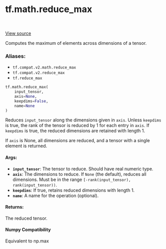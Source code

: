 <div itemscope itemtype="http://developers.google.com/ReferenceObject">
<meta itemprop="name" content="tf.math.reduce_max" />
<meta itemprop="path" content="Stable" />
</div>

# tf.math.reduce_max

<!-- Insert buttons -->

<table class="tfo-notebook-buttons tfo-api" align="left">
</table>

<a target="_blank" href="/code/stable/tensorflow/python/ops/math_ops.py">View source</a>



<!-- Start diff -->
Computes the maximum of elements across dimensions of a tensor.

### Aliases:

* `tf.compat.v2.math.reduce_max`
* `tf.compat.v2.reduce_max`
* `tf.reduce_max`


``` python
tf.math.reduce_max(
    input_tensor,
    axis=None,
    keepdims=False,
    name=None
)
```



<!-- Placeholder for "Used in" -->

Reduces `input_tensor` along the dimensions given in `axis`.
Unless `keepdims` is true, the rank of the tensor is reduced by 1 for each
entry in `axis`. If `keepdims` is true, the reduced dimensions
are retained with length 1.

If `axis` is None, all dimensions are reduced, and a
tensor with a single element is returned.

#### Args:


* <b>`input_tensor`</b>: The tensor to reduce. Should have real numeric type.
* <b>`axis`</b>: The dimensions to reduce. If `None` (the default), reduces all
  dimensions. Must be in the range `[-rank(input_tensor),
  rank(input_tensor))`.
* <b>`keepdims`</b>: If true, retains reduced dimensions with length 1.
* <b>`name`</b>: A name for the operation (optional).


#### Returns:

The reduced tensor.




#### Numpy Compatibility
Equivalent to np.max

